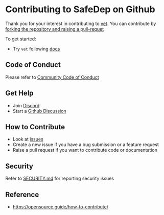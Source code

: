 # Contributing to SafeDep on Github

Thank you for your interest in contributing to
[vet](https://github.com/safedep/vet). You can contribute by 
[forking the repository and raising a pull-requet](https://docs.github.com/en/pull-requests/collaborating-with-pull-requests/proposing-changes-to-your-work-with-pull-requests/creating-a-pull-request-from-a-fork)

To get started:

* Try `vet` following [docs](https://safedep.io/docs)

## Code of Conduct

Please refer to [Community Code of Conduct](CODE_OF_CONDUCT.md)

## Get Help

* Join [Discord](https://rebrand.ly/safedep-community)
* Start a [Github Discussion](https://github.com/safedep/vet/discussions)

## How to Contribute

* Look at [issues](https://github.com/safedep/vet/issues)
* Create a new issue if you have a bug submission or a feature request
* Raise a pull request if you want to contribute code or documentation

## Security

Refer to [SECURITY.md](SECURITY.md) for reporting security issues

## Reference

* https://opensource.guide/how-to-contribute/
